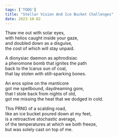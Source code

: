 ```yaml
---
tags: ['TODO']
title: "Stellar Vision And Ice Bucket Challenges"
date: 2023-10-02
---
```


Thaw me out with solar eyes,  
with helios caught inside your gaze,  
and doubled down as a disguise,  
the cost of which will stay unpaid.

A dionysiac daemon as aphrodisiac  
a pheromone bomb that ignites the path  
back to the Icarus sun of coal,  
that lay stolen with still-sparking bones.

An eros spine on the manticore  
got me spellbound, daydreaming gore,  
that I stole back from nights of old,  
got me missing the heat that we dodged in cold.

This PRNG of a scalding road,  
like an ice bucket poured down at my feet,  
is a retroactive stochastic average,  
of the temperatures at which we both freeze,  
but was solely cast on top of me.
